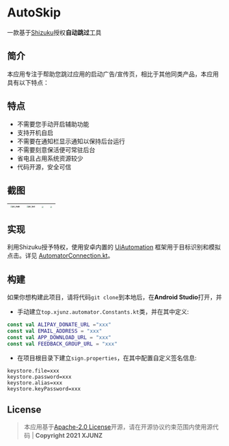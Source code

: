 
# AutoSkip

一款基于[Shizuku](https://github.com/RikkaApps/Shizuku)授权**自动跳过**工具

## 简介

本应用专注于帮助您跳过应用的启动广告/宣传页，相比于其他同类产品，本应用具有以下特点：

## 特点

- 不需要您手动开启辅助功能
- 支持开机自启
- 不需要在通知栏显示通知以保持后台运行
- 不需要刻意保活便可常驻后台
- 省电且占用系统资源较少
- 代码开源，安全可信

## 截图

| <img src="/app/screenshots/pic_main.webp" alt="pic_main" style="zoom:25%;" /> | <img src="/app/screenshots/pic_test.webp" alt="pic_test" style="zoom:25%;" /> | <img src="/app/screenshots/pic_records.webp" style="zoom:25%;" /> | <img src="/app/screenshots/pic_night_mode.webp" style="zoom:25%;" /> |
| ------------------------------------------------------------ | ------------------------------------------------------------ | ------------------------------------------------------------ | ------------------------------------------------------------ |

## 实现

利用Shizuku授予特权，使用安卓内置的 [UiAutomation](https://cs.android.com/android/platform/superproject/+/master:frameworks/base/core/java/android/app/UiAutomation.java)
框架用于目标识别和模拟点击。详见 [AutomatorConnection.kt](https://github.com/xjunz/AutoSkip/blob/master/automator/src/main/java/top/xjunz/automator/AutomatorConnection.kt)。

## 构建

如果你想构建此项目，请将代码`git clone`到本地后，在**Android Studio**打开，并

- 手动建立`top.xjunz.automator.Constants.kt`类，并在其中定义:

```kotlin
const val ALIPAY_DONATE_URL ="xxx"
const val EMAIL_ADDRESS = "xxx"
const val APP_DOWNLOAD_URL = "xxx"
const val FEEDBACK_GROUP_URL = "xxx"
```

- 在项目根目录下建立`sign.properties`，在其中配置自定义签名信息:

```properties
keystore.file=xxx
keystore.password=xxx
keystore.alias=xxx
keystore.keyPassword=xxx
```

## License

> 本应用基于[Apache-2.0 License](https://github.com/xjunz/AutoSkip/blob/master/LICENSE)开源，请在开源协议约束范围内使用源代码 | **Copyright 2021 XJUNZ**
>

 
